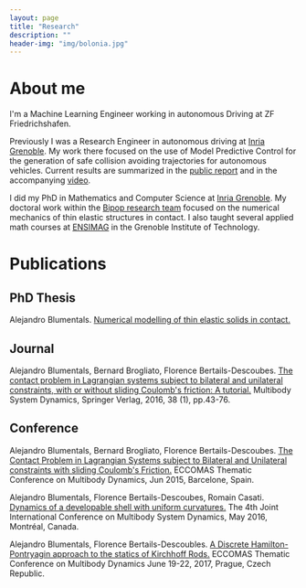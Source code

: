```yaml
---
layout: page
title: "Research"
description: ""
header-img: "img/bolonia.jpg"
---
```


# About me

I'm a Machine Learning Engineer working in autonomous Driving at ZF Friedrichshafen.

Previously I was a Research Engineer in autonomous driving at [Inria Grenoble](https://www.inria.fr/en/centre/grenoble/welcome-inria-grenoble-rhone-alpes). My  work there focused on the use of Model Predictive Control for the generation of safe collision avoiding trajectories for autonomous vehicles. Current results are summarized in the [public report](../papers/autonobus_public_report.pdf) and in the accompanying [video](https://www.youtube.com/watch?v=vvs8lOsiN2I).

I did my PhD in Mathematics and Computer Science at [Inria Grenoble](https://www.inria.fr/en/centre/grenoble/welcome-inria-grenoble-rhone-alpes). My doctoral work within the [Bipop research team](http://www.inrialpes.fr/bipop/) focused on the numerical mechanics of thin elastic structures in contact. I also taught several applied math courses at [ENSIMAG](http://ensimag.grenoble-inp.fr/l-ensimag/) in the Grenoble Institute of Technology.

# Publications

## PhD Thesis
Alejandro Blumentals. [Numerical modelling of thin elastic solids in contact.](https://tel.archives-ouvertes.fr/tel-01682985/)

## Journal

Alejandro Blumentals, Bernard Brogliato, Florence Bertails-Descoubes. [The contact problem in Lagrangian systems subject to bilateral and unilateral constraints, with or without sliding Coulomb's friction: A tutorial.](http://dx.doi.org/10.1007/s11044-016-9527-6) Multibody System Dynamics, Springer Verlag, 2016, 38 (1), pp.43-76.

## Conference

Alejandro Blumentals, Bernard Brogliato, Florence Bertails-Descoubes. [The Contact Problem in Lagrangian Systems subject to Bilateral and Unilateral constraints with sliding Coulomb's Friction.](https://hal.archives-ouvertes.fr/hal-01224915) ECCOMAS Thematic Conference on Multibody Dynamics, Jun 2015, Barcelone, Spain.

Alejandro Blumentals, Florence Bertails-Descoubes, Romain Casati. [Dynamics of a developable shell with uniform curvatures.](https://hal.inria.fr/hal-01311559) The 4th Joint International Conference on Multibody System Dynamics, May 2016, Montréal, Canada.

Alejandro Blumentals, Florence Bertails-Descoubles. [A Discrete Hamilton-Pontryagin approach to the statics of Kirchhoff Rods.](../papers/blumentals_bertails_abstract_MBD_2017_LaTeX.pdf) ECCOMAS Thematic Conference on Multibody Dynamics June 19-22, 2017, Prague, Czech Republic.

